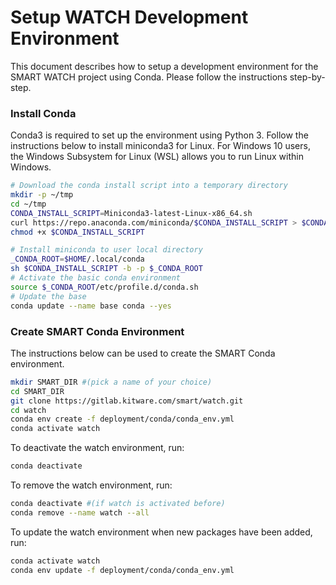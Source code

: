 # Setup WATCH Development Environment

This document describes how to setup a development environment for the SMART WATCH project using Conda. Please follow the instructions step-by-step.

### Install Conda

Conda3 is required to set up the environment using Python 3. Follow the instructions below to install miniconda3 for Linux. For Windows 10 users, the Windows Subsystem for Linux (WSL) allows you to run Linux within Windows.

```bash
# Download the conda install script into a temporary directory
mkdir -p ~/tmp
cd ~/tmp
CONDA_INSTALL_SCRIPT=Miniconda3-latest-Linux-x86_64.sh
curl https://repo.anaconda.com/miniconda/$CONDA_INSTALL_SCRIPT > $CONDA_INSTALL_SCRIPT
chmod +x $CONDA_INSTALL_SCRIPT

# Install miniconda to user local directory
_CONDA_ROOT=$HOME/.local/conda
sh $CONDA_INSTALL_SCRIPT -b -p $_CONDA_ROOT
# Activate the basic conda environment
source $_CONDA_ROOT/etc/profile.d/conda.sh
# Update the base
conda update --name base conda --yes
```

### Create SMART Conda Environment

The instructions below can be used to create the SMART Conda environment.

```bash
mkdir SMART_DIR #(pick a name of your choice)
cd SMART_DIR
git clone https://gitlab.kitware.com/smart/watch.git
cd watch
conda env create -f deployment/conda/conda_env.yml
conda activate watch
```

To deactivate the watch environment, run:

```bash
conda deactivate
```
To remove the watch environment, run:

```bash
conda deactivate #(if watch is activated before)
conda remove --name watch --all
```
To update the watch environment when new packages have been added, run:

```bash
conda activate watch
conda env update -f deployment/conda/conda_env.yml
```
